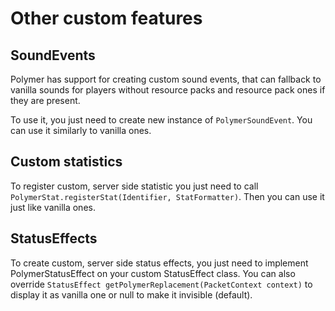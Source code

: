 # Other custom features

## SoundEvents

Polymer has support for creating custom sound events, that can fallback to vanilla sounds 
for players without resource packs and resource pack ones if they are present.

To use it, you just need to create new instance of `PolymerSoundEvent`. You can use it similarly to vanilla ones.

## Custom statistics

To register custom, server side statistic you just need to call `PolymerStat.registerStat(Identifier, StatFormatter)`.
Then you can use it just like vanilla ones.

## StatusEffects

To create custom, server side status effects, you just need to implement PolymerStatusEffect on your 
custom StatusEffect class. You can also override `StatusEffect getPolymerReplacement(PacketContext context)` to display it
as vanilla one or null to make it invisible (default).

